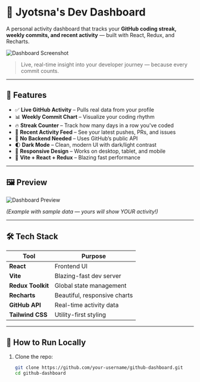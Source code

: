 # 🚀 Jyotsna's Dev Dashboard

A personal activity dashboard that tracks your **GitHub coding streak, weekly commits, and recent activity** — built with React, Redux, and Recharts.

![Dashboard Screenshot](./public/screenshot.png)

> Live, real-time insight into your developer journey — because every commit counts.

---

## 🌟 Features

- ✅ **Live GitHub Activity** – Pulls real data from your profile
- 📊 **Weekly Commit Chart** – Visualize your coding rhythm
- 🔥 **Streak Counter** – Track how many days in a row you've coded
- 💬 **Recent Activity Feed** – See your latest pushes, PRs, and issues
- 🧠 **No Backend Needed** – Uses GitHub’s public API
- 🌓 **Dark Mode** – Clean, modern UI with dark/light contrast
- 📱 **Responsive Design** – Works on desktop, tablet, and mobile
- 🚀 **Vite + React + Redux** – Blazing fast performance

---

## 🖼️ Preview

![Dashboard Preview](https://i.imgur.com/8kq0FzL.png)

*(Example with sample data — yours will show YOUR activity!)*

---

## 🛠️ Tech Stack

| Tool | Purpose |
|------|--------|
| **React** | Frontend UI |
| **Vite** | Blazing-fast dev server |
| **Redux Toolkit** | Global state management |
| **Recharts** | Beautiful, responsive charts |
| **GitHub API** | Real-time activity data |
| **Tailwind CSS** | Utility-first styling |

---

## 🚀 How to Run Locally

1. Clone the repo:
   ```bash
   git clone https://github.com/your-username/github-dashboard.git
   cd github-dashboard
